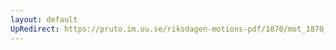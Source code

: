 ```yaml
---
layout: default
UpRedirect: https://pruto.im.uu.se/riksdagen-motions-pdf/1870/mot_1870__ak__47.pdf
---
```


